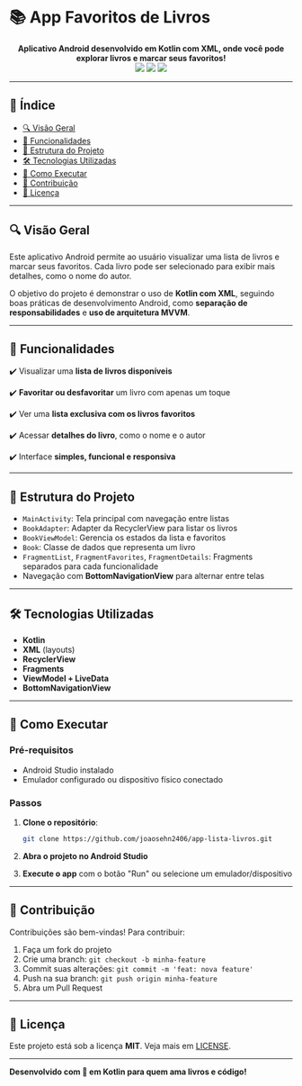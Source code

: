 # 📚 App Favoritos de Livros

<div align="center">
  <strong>Aplicativo Android desenvolvido em Kotlin com XML, onde você pode explorar livros e marcar seus favoritos!</strong>
</div>

<div align="center">
  <img src="https://img.shields.io/badge/Kotlin-Android-blueviolet?style=for-the-badge&logo=kotlin"/>
  <img src="https://img.shields.io/badge/XML-Layout-orange?style=for-the-badge&logo=xml"/>
  <img src="https://img.shields.io/badge/MVVM-Architecture-green?style=for-the-badge"/>
</div>

---

## 📖 Índice

- [🔍 Visão Geral](#-visão-geral)
- [📱 Funcionalidades](#-funcionalidades)
- [📐 Estrutura do Projeto](#-estrutura-do-projeto)
- [🛠️ Tecnologias Utilizadas](#-tecnologias-utilizadas)
- [🚀 Como Executar](#-como-executar)
- [🤝 Contribuição](#-contribuição)
- [📄 Licença](#-licença)

---

## 🔍 Visão Geral

Este aplicativo Android permite ao usuário visualizar uma lista de livros e marcar seus favoritos. Cada livro pode ser selecionado para exibir mais detalhes, como o nome do autor.

O objetivo do projeto é demonstrar o uso de **Kotlin com XML**, seguindo boas práticas de desenvolvimento Android, como **separação de responsabilidades** e **uso de arquitetura MVVM**.

---

## 📱 Funcionalidades

✔️ Visualizar uma **lista de livros disponíveis**

✔️ **Favoritar ou desfavoritar** um livro com apenas um toque

✔️ Ver uma **lista exclusiva com os livros favoritos**

✔️ Acessar **detalhes do livro**, como o nome e o autor

✔️ Interface **simples, funcional e responsiva**

---

## 📐 Estrutura do Projeto

- `MainActivity`: Tela principal com navegação entre listas
- `BookAdapter`: Adapter da RecyclerView para listar os livros
- `BookViewModel`: Gerencia os estados da lista e favoritos
- `Book`: Classe de dados que representa um livro
- `FragmentList`, `FragmentFavorites`, `FragmentDetails`: Fragments separados para cada funcionalidade
- Navegação com **BottomNavigationView** para alternar entre telas

---

## 🛠️ Tecnologias Utilizadas

- **Kotlin**
- **XML** (layouts)
- **RecyclerView**
- **Fragments**
- **ViewModel + LiveData**
- **BottomNavigationView**

---

## 🚀 Como Executar

### Pré-requisitos

- Android Studio instalado
- Emulador configurado ou dispositivo físico conectado

### Passos

1. **Clone o repositório**:
   ```bash
   git clone https://github.com/joaosehn2406/app-lista-livros.git
   ```

2. **Abra o projeto no Android Studio**

3. **Execute o app** com o botão "Run" ou selecione um emulador/dispositivo

---

## 🤝 Contribuição

Contribuições são bem-vindas! Para contribuir:

1. Faça um fork do projeto
2. Crie uma branch: `git checkout -b minha-feature`
3. Commit suas alterações: `git commit -m 'feat: nova feature'`
4. Push na sua branch: `git push origin minha-feature`
5. Abra um Pull Request

---

## 📄 Licença

Este projeto está sob a licença **MIT**. Veja mais em [LICENSE](https://mit-license.org/).

---

**Desenvolvido com 💜 em Kotlin para quem ama livros e código!**
